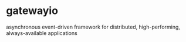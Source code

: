 # gatewayio
asynchronous event-driven framework for distributed, high-performing, always-available applications
